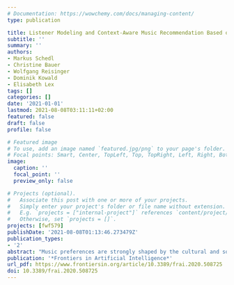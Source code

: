 ```yaml
---
# Documentation: https://wowchemy.com/docs/managing-content/
type: publication

title: Listener Modeling and Context-Aware Music Recommendation Based on Country Archetypes
subtitle: ''
summary: ''
authors:
- Markus Schedl
- Christine Bauer
- Wolfgang Reisinger
- Dominik Kowald
- Elisabeth Lex
tags: []
categories: []
date: '2021-01-01'
lastmod: 2021-08-08T03:11:11+02:00
featured: false
draft: false
profile: false

# Featured image
# To use, add an image named `featured.jpg/png` to your page's folder.
# Focal points: Smart, Center, TopLeft, Top, TopRight, Left, Right, BottomLeft, Bottom, BottomRight.
image:
  caption: ''
  focal_point: ''
  preview_only: false

# Projects (optional).
#   Associate this post with one or more of your projects.
#   Simply enter your project's folder or file name without extension.
#   E.g. `projects = ["internal-project"]` references `content/project/deep-learning/index.md`.
#   Otherwise, set `projects = []`.
projects: [fwf579]
publishDate: '2021-08-08T01:13:46.273479Z'
publication_types:
- '2'
abstract: "Music preferences are strongly shaped by the cultural and socio-economic background of the listener, which is reflected, to a considerable extent, in country-specific music listening profiles. Previous work has already identified several country-specific differences in the popularity distribution of music artists listened to. In particular, what constitutes the ''music mainstream'' strongly varies between countries. To complement and extend these results, the article at hand delivers the following major contributions: First, using state-of-the-art unsupervized learning techniques, we identify and thoroughly investigate (1) country profiles of music preferences on the fine-grained level of music tracks (in contrast to earlier work that relied on music preferences on the artist level) and (2) country archetypes that subsume countries sharing similar patterns of listening preferences. Second, we formulate four user models that leverage the user's country information on music preferences. Among others, we propose a user modeling approach to describe a music listener as a vector of similarities over the identified country clusters or archetypes. Third, we propose a context-aware music recommendation system that leverages implicit user feedback, where context is defined via the four user models. More precisely, it is a multi-layer generative model based on a variational autoencoder, in which contextual features can influence recommendations through a gating mechanism. Fourth, we thoroughly evaluate the proposed recommendation system and user models on a real-world corpus of more than one billion listening records of users around the world (out of which we use 369 million in our experiments) and show its merits vis-a-vis state-of-the-art algorithms that do not exploit this type of context information."
publication: '*Frontiers in Artificial Intelligence*'
url_pdf: https://www.frontiersin.org/article/10.3389/frai.2020.508725
doi: 10.3389/frai.2020.508725
---
```

